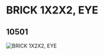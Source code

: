# BRICK 1X2X2, EYE
## 10501
![BRICK 1X2X2, EYE](https://lc-www-live-s.legocdn.com/media/bricks/5/2/6004882.jpg)